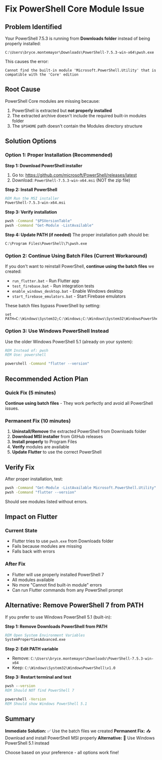 # Fix PowerShell Core Module Issue

## Problem Identified

Your PowerShell 7.5.3 is running from **Downloads folder** instead of being properly installed:
```
C:\Users\bryce.montemayor\Downloads\PowerShell-7.5.3-win-x64\pwsh.exe
```

This causes the error:
```
Cannot find the built-in module 'Microsoft.PowerShell.Utility' that is compatible with the 'Core' edition
```

## Root Cause

PowerShell Core modules are missing because:
1. PowerShell is extracted but **not properly installed**
2. The extracted archive doesn't include the required built-in modules folder
3. The `$PSHOME` path doesn't contain the Modules directory structure

## Solution Options

### Option 1: Proper Installation (Recommended)

**Step 1: Download PowerShell installer**
1. Go to: https://github.com/microsoft/PowerShell/releases/latest
2. Download: `PowerShell-7.5.3-win-x64.msi` (NOT the zip file)

**Step 2: Install PowerShell**
```cmd
REM Run the MSI installer
PowerShell-7.5.3-win-x64.msi
```

**Step 3: Verify installation**
```cmd
pwsh -Command "$PSVersionTable"
pwsh -Command "Get-Module -ListAvailable"
```

**Step 4: Update PATH (if needed)**
The proper installation path should be:
```
C:\Program Files\PowerShell\7\pwsh.exe
```

### Option 2: Continue Using Batch Files (Current Workaround)

If you don't want to reinstall PowerShell, **continue using the batch files** we created:
- `run_flutter.bat` - Run Flutter app
- `test_firebase.bat` - Run integration tests
- `enable_windows_desktop.bat` - Enable Windows desktop
- `start_firebase_emulators.bat` - Start Firebase emulators

These batch files bypass PowerShell by setting:
```batch
set PATH=C:\Windows\System32;C:\Windows;C:\Windows\System32\WindowsPowerShell\v1.0;C:\src\flutter\bin
```

### Option 3: Use Windows PowerShell Instead

Use the older Windows PowerShell 5.1 (already on your system):
```cmd
REM Instead of: pwsh
REM Use: powershell

powershell -Command "flutter --version"
```

## Recommended Action Plan

### Quick Fix (5 minutes)
**Continue using batch files** - They work perfectly and avoid all PowerShell issues.

### Permanent Fix (10 minutes)
1. **Uninstall/Remove** the extracted PowerShell from Downloads folder
2. **Download MSI installer** from GitHub releases
3. **Install properly** to Program Files
4. **Verify** modules are available
5. **Update Flutter** to use the correct PowerShell

## Verify Fix

After proper installation, test:

```cmd
pwsh -Command "Get-Module -ListAvailable Microsoft.PowerShell.Utility"
pwsh -Command "flutter --version"
```

Should see modules listed without errors.

## Impact on Flutter

### Current State
- Flutter tries to use `pwsh.exe` from Downloads folder
- Fails because modules are missing
- Falls back with errors

### After Fix
- Flutter will use properly installed PowerShell 7
- All modules available
- No more "Cannot find built-in module" errors
- Can run Flutter commands from any PowerShell prompt

## Alternative: Remove PowerShell 7 from PATH

If you prefer to use Windows PowerShell 5.1 (built-in):

**Step 1: Remove Downloads PowerShell from PATH**
```cmd
REM Open System Environment Variables
SystemPropertiesAdvanced.exe
```

**Step 2: Edit PATH variable**
- Remove: `C:\Users\bryce.montemayor\Downloads\PowerShell-7.5.3-win-x64`
- Keep: `C:\Windows\System32\WindowsPowerShell\v1.0`

**Step 3: Restart terminal and test**
```cmd
pwsh --version
REM Should NOT find PowerShell 7

powershell -Version
REM Should show Windows PowerShell 5.1
```

## Summary

**Immediate Solution:** ✅ Use the batch files we created
**Permanent Fix:** 📥 Download and install PowerShell MSI properly
**Alternative:** 🔄 Use Windows PowerShell 5.1 instead

Choose based on your preference - all options work fine!
